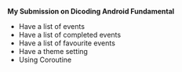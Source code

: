 **My Submission on Dicoding Android Fundamental**

- Have a list of events
- Have a list of completed events
- Have a list of favourite events
- Have a theme setting
- Using Coroutine
